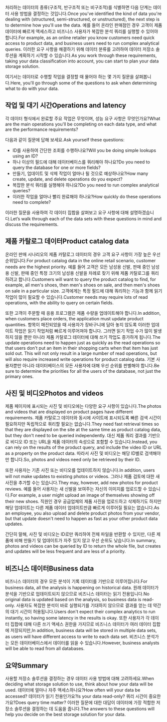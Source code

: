 <span data-ttu-id="ebf32-101">처리하는 데이터의 종류(구조적, 반구조적 또는 비구조적)를 식별하면 다음 단계는 데이터 사용 방법을 결정하는 것입니다.</span><span class="sxs-lookup"><span data-stu-id="ebf32-101">Once you've identified the kind of data you're dealing with (structured, semi-structured, or unstructured), the next step is to determine how you'll use the data.</span></span> <span data-ttu-id="ebf32-102">예를 들어 온라인 판매점인 경우 고객이 제품 데이터에 빠르게 액세스하고 비즈니스 사용자가 복잡한 분석 쿼리를 실행할 수 있어야 합니다.</span><span class="sxs-lookup"><span data-stu-id="ebf32-102">For example, as an online retailer you know customers need quick access to product data, and business users need to run complex analytical queries.</span></span> <span data-ttu-id="ebf32-103">이러한 요구 사항을 해결하기 위해 데이터 분류를 고려하여 데이터 저장소 솔루션을 계획하기 시작할 수 있습니다.</span><span class="sxs-lookup"><span data-stu-id="ebf32-103">As you work through these requirements, taking your data classification into account, you can start to plan your data storage solution.</span></span>

<span data-ttu-id="ebf32-104">여기서는 데이터로 수행할 작업을 결정할 때 물어야 하는 몇 가지 질문을 살펴봅니다.</span><span class="sxs-lookup"><span data-stu-id="ebf32-104">Here, you'll go through some of the questions to ask when determining what to do with your data.</span></span>

## <a name="operations-and-latency"></a><span data-ttu-id="ebf32-105">작업 및 대기 시간</span><span class="sxs-lookup"><span data-stu-id="ebf32-105">Operations and latency</span></span>

<span data-ttu-id="ebf32-106">각 데이터 형식에서 완료할 주요 작업은 무엇이며, 성능 요구 사항은 무엇인가요?</span><span class="sxs-lookup"><span data-stu-id="ebf32-106">What are the main operations you'll be completing on each data type, and what are the performance requirements?</span></span>

<span data-ttu-id="ebf32-107">다음과 같이 질문에 답해 보세요.</span><span class="sxs-lookup"><span data-stu-id="ebf32-107">Ask yourself these questions:</span></span>

* <span data-ttu-id="ebf32-108">ID를 사용하여 간단한 조회를 수행하나요?</span><span class="sxs-lookup"><span data-stu-id="ebf32-108">Will you be doing simple lookups using an ID?</span></span>
* <span data-ttu-id="ebf32-109">하나 이상의 필드에 대해 데이터베이스를 쿼리해야 하나요?</span><span class="sxs-lookup"><span data-stu-id="ebf32-109">Do you need to query the database for one or more fields?</span></span>
* <span data-ttu-id="ebf32-110">만들기, 업데이트 및 삭제 작업이 얼마나 될 것으로 예상하나요?</span><span class="sxs-lookup"><span data-stu-id="ebf32-110">How many create, update, and delete operations do you expect?</span></span>
* <span data-ttu-id="ebf32-111">복잡한 분석 쿼리를 실행해야 하나요?</span><span class="sxs-lookup"><span data-stu-id="ebf32-111">Do you need to run complex analytical queries?</span></span>
* <span data-ttu-id="ebf32-112">이러한 작업을 얼마나 빨리 완료해야 하나요?</span><span class="sxs-lookup"><span data-stu-id="ebf32-112">How quickly do these operations need to complete?</span></span>

<span data-ttu-id="ebf32-113">이러한 질문을 사용하여 각 데이터 집합을 살펴보고 요구 사항에 대해 설명하겠습니다.</span><span class="sxs-lookup"><span data-stu-id="ebf32-113">Let’s walk through each of the data sets with these questions in mind and discuss the requirements.</span></span>

## <a name="product-catalog-data"></a><span data-ttu-id="ebf32-114">제품 카탈로그 데이터</span><span class="sxs-lookup"><span data-stu-id="ebf32-114">Product catalog data</span></span>

<span data-ttu-id="ebf32-115">온라인 판매 시나리오의 제품 카탈로그 데이터의 경우 고객 요구 사항이 가장 높은 우선 순위입니다.</span><span class="sxs-lookup"><span data-stu-id="ebf32-115">For product catalog data in the online retail scenario, customer needs are the highest priority.</span></span> <span data-ttu-id="ebf32-116">예를 들어 고객은 모든 남성용 신발, 판매 중인 남성용 신발, 판매 중인 특정 크기의 남성용 신발을 차례로 찾기 위해 제품 카탈로그를 쿼리하려고 합니다.</span><span class="sxs-lookup"><span data-stu-id="ebf32-116">Customers will want to query the product catalog to find, for example, all men's shoes, then men's shoes on sale, and then men's shoes on sale in a particular size.</span></span> <span data-ttu-id="ebf32-117">고객에게는 특정 필드에 대해 쿼리하는 기능과 함께 읽기 작업이 많이 필요할 수 있습니다.</span><span class="sxs-lookup"><span data-stu-id="ebf32-117">Customer needs may require lots of read operations, with the ability to query on certain fields.</span></span>

<span data-ttu-id="ebf32-118">또한 고객이 주문할 때 응용 프로그램은 제품 수량을 업데이트해야 합니다.</span><span class="sxs-lookup"><span data-stu-id="ebf32-118">In addition, when customers place orders, the application must update product quantities.</span></span> <span data-ttu-id="ebf32-119">항목이 매진되었을 때 사용자가 장바구니에 담아 놓지 않도록 이러한 업데이트 작업은 읽기 작업처럼 빠르게 이루어져야 합니다. 그러면 읽기 작업 수가 많이 발생하지 않을 뿐만 아니라 제품 카탈로그 데이터에 대해 쓰기 작업도 증가하게 됩니다.</span><span class="sxs-lookup"><span data-stu-id="ebf32-119">The update operations need to happen just as quickly as the read operations so that users don't put an item in their shopping carts when that item has just sold out. This will not only result in a large number of read operations, but will also require increased write operations for product catalog data.</span></span> <span data-ttu-id="ebf32-120">기본 사용자뿐만 아니라 데이터베이스의 모든 사용자에 대해 우선 순위를 판별해야 합니다.</span><span class="sxs-lookup"><span data-stu-id="ebf32-120">Be sure to determine the priorities for all the users of the database, not just the primary ones.</span></span>

## <a name="photos-and-videos"></a><span data-ttu-id="ebf32-121">사진 및 비디오</span><span class="sxs-lookup"><span data-stu-id="ebf32-121">Photos and videos</span></span>

<span data-ttu-id="ebf32-122">제품 페이지에 표시되는 사진 및 비디오에는 다양한 요구 사항이 있습니다.</span><span class="sxs-lookup"><span data-stu-id="ebf32-122">The photos and videos that are displayed on product pages have different requirements.</span></span> <span data-ttu-id="ebf32-123">제품 카탈로그 데이터와 동시에 사이트에 표시되도록 빠른 검색 시간이 필요하지만 독립적으로 쿼리할 필요는 없습니다.</span><span class="sxs-lookup"><span data-stu-id="ebf32-123">They need fast retrieval times so that they are displayed on the site at the same time as product catalog data, but they don't need to be queried independently.</span></span> <span data-ttu-id="ebf32-124">대신 제품 쿼리 결과를 기반으로 비디오 ID 또는 URL을 제품 데이터의 속성으로 포함할 수 있습니다.</span><span class="sxs-lookup"><span data-stu-id="ebf32-124">Instead, you can rely on the results of the product query, and include the video ID or URL as a property on the product data.</span></span> <span data-ttu-id="ebf32-125">따라서 사진 및 비디오는 해당 ID별로 검색해야만 합니다.</span><span class="sxs-lookup"><span data-stu-id="ebf32-125">So, photos and videos need only be retrieved by their ID.</span></span>

<span data-ttu-id="ebf32-126">또한 사용자는 기존 사진 또는 비디오를 업데이트하지 않습니다.</span><span class="sxs-lookup"><span data-stu-id="ebf32-126">In addition, users will not make updates to existing photos or videos.</span></span> <span data-ttu-id="ebf32-127">그러나 제품 검토에 대한 새 사진을 추가할 수는 있습니다.</span><span class="sxs-lookup"><span data-stu-id="ebf32-127">They may, however, add new photos for product reviews.</span></span> <span data-ttu-id="ebf32-128">예를 들어 사용자는 새 신발을 보여주는 자신의 이미지를 업로드할 수 있습니다.</span><span class="sxs-lookup"><span data-stu-id="ebf32-128">For example, a user might upload an image of themselves showing off their new shoes.</span></span> <span data-ttu-id="ebf32-129">직원인 경우 공급업체의 제품 사진을 업로드하고 삭제하기도 하지만 해당 업데이트는 다른 제품 데이터 업데이트만큼 빠르게 이루어질 필요는 없습니다.</span><span class="sxs-lookup"><span data-stu-id="ebf32-129">As an employee, you also upload and delete product photos from your vendor, but that update doesn't need to happen as fast as your other product data updates.</span></span> 

<span data-ttu-id="ebf32-130">간단히 말해, 사진 및 비디오는 ID로만 쿼리하여 전체 파일을 반환할 수 있지만, 다른 제품에 비해 만들기 및 업데이트가 자주 있지 않고 우선 순위도 낮습니다.</span><span class="sxs-lookup"><span data-stu-id="ebf32-130">In summary, photos and videos can be queried by ID to return the whole file, but creates and updates will be less frequent and are less of a priority.</span></span>  

## <a name="business-data"></a><span data-ttu-id="ebf32-131">비즈니스 데이터</span><span class="sxs-lookup"><span data-stu-id="ebf32-131">Business data</span></span>

<span data-ttu-id="ebf32-132">비즈니스 데이터의 경우 모든 분석이 기록 데이터를 기반으로 이루어집니다.</span><span class="sxs-lookup"><span data-stu-id="ebf32-132">For business data, all the analysis is happening on historical data.</span></span> <span data-ttu-id="ebf32-133">원래 데이터가 분석을 기반으로 업데이트되지 않으므로 비즈니스 데이터는 읽기 전용입니다.</span><span class="sxs-lookup"><span data-stu-id="ebf32-133">No original data is updated based on the analysis, so business data is read-only.</span></span> <span data-ttu-id="ebf32-134">사용자도 복잡한 분석이 바로 실행되기를 기대하지 않으므로 결과를 얻는 데 약간의 대기 시간이 허용됩니다.</span><span class="sxs-lookup"><span data-stu-id="ebf32-134">Users don't expect their complex analytics to run instantly, so having some latency in the results is okay.</span></span> <span data-ttu-id="ebf32-135">또한 사용자가 각 데이터 집합에 대해 다른 쓰기 액세스 권한을 가지므로 비즈니스 데이터가 여러 데이터 집합에 저장되지만,</span><span class="sxs-lookup"><span data-stu-id="ebf32-135">In addition, business data will be stored in multiple data sets, as users will have different access to write to each data set.</span></span> <span data-ttu-id="ebf32-136">비즈니스 분석가는 모든 데이터베이스에서 데이터를 읽을 수 있습니다.</span><span class="sxs-lookup"><span data-stu-id="ebf32-136">However, business analysts will be able to read from all databases.</span></span>

## <a name="summary"></a><span data-ttu-id="ebf32-137">요약</span><span class="sxs-lookup"><span data-stu-id="ebf32-137">Summary</span></span>

<span data-ttu-id="ebf32-138">사용할 저장소 솔루션을 결정하는 경우 데이터 사용 방법에 대해 고려하세요.</span><span class="sxs-lookup"><span data-stu-id="ebf32-138">When deciding what storage solution to use, think about how your data will be used.</span></span> <span data-ttu-id="ebf32-139">데이터에 얼마나 자주 액세스하나요?</span><span class="sxs-lookup"><span data-stu-id="ebf32-139">How often will your data be accessed?</span></span> <span data-ttu-id="ebf32-140">데이터가 읽기 전용인가요?</span><span class="sxs-lookup"><span data-stu-id="ebf32-140">Is your data read-only?</span></span> <span data-ttu-id="ebf32-141">쿼리 시간이 중요한가요?</span><span class="sxs-lookup"><span data-stu-id="ebf32-141">Does query time matter?</span></span> <span data-ttu-id="ebf32-142">이러한 질문에 대한 대답이 데이터에 가장 적합한 저장소 솔루션을 결정하는 데 도움을 줍니다.</span><span class="sxs-lookup"><span data-stu-id="ebf32-142">The answers to these questions will help you decide on the best storage solution for your data.</span></span>